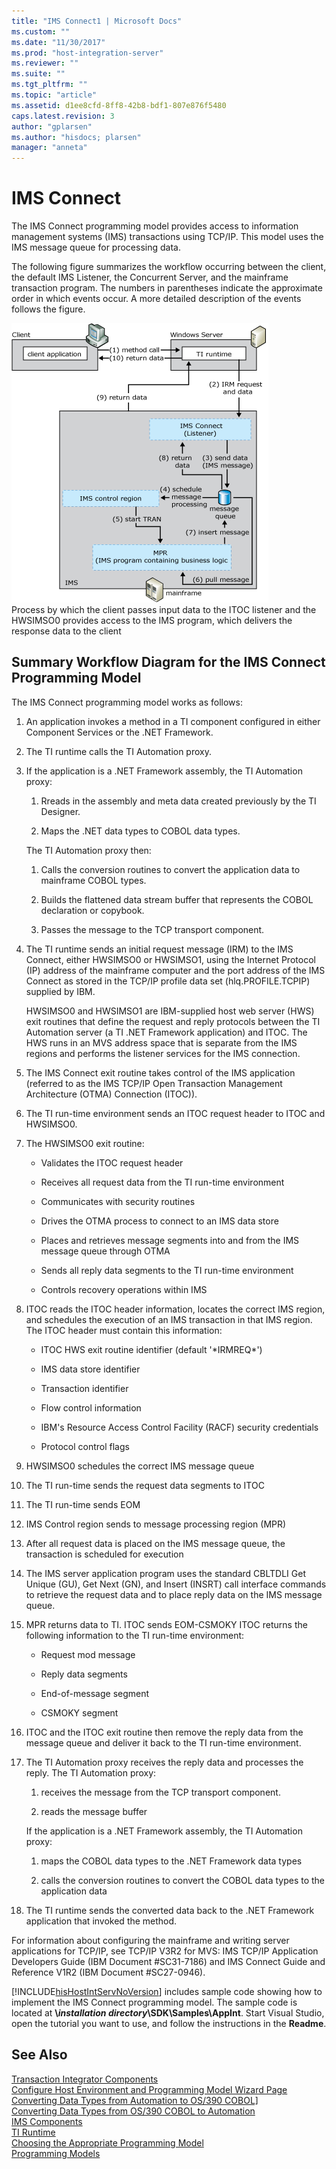```yaml
---
title: "IMS Connect1 | Microsoft Docs"
ms.custom: ""
ms.date: "11/30/2017"
ms.prod: "host-integration-server"
ms.reviewer: ""
ms.suite: ""
ms.tgt_pltfrm: ""
ms.topic: "article"
ms.assetid: d1ee8cfd-8ff8-42b8-bdf1-807e876f5480
caps.latest.revision: 3
author: "gplarsen"
ms.author: "hisdocs; plarsen"
manager: "anneta"
---
```

# IMS Connect
The IMS Connect programming model provides access to information management systems (IMS) transactions using TCP/IP. This model uses the IMS message queue for processing data.  
  
 The following figure summarizes the workflow occurring between the client, the default IMS Listener, the Concurrent Server, and the mainframe transaction program. The numbers in parentheses indicate the approximate order in which events occur. A more detailed description of the events follows the figure.  
  
 ![](../core/media/his-ti09.gif "his_ti09")  
Process by which the client passes input data to the ITOC listener and the HWSIMSO0 provides access to the IMS program, which delivers the response data to the client  
  
## Summary Workflow Diagram for the IMS Connect Programming Model  
 The IMS Connect programming model works as follows:  
  
1.  An application invokes a method in a TI component configured in either Component Services or the .NET Framework.  
  
2.  The TI runtime calls the TI Automation proxy.  
  
3.  If the application is a .NET Framework assembly, the TI Automation proxy:  
  
    1.  Rreads in the assembly and meta data created previously by the TI Designer.  
  
    2.  Maps the .NET data types to COBOL data types.  
  
     The TI Automation proxy then:  
  
    1.  Calls the conversion routines to convert the application data to mainframe COBOL types.  
  
    2.  Builds the flattened data stream buffer that represents the COBOL declaration or copybook.  
  
    3.  Passes the message to the TCP transport component.  
  
4.  The TI runtime sends an initial request message (IRM) to the IMS Connect, either HWSIMSO0 or HWSIMSO1, using the Internet Protocol (IP) address of the mainframe computer and the port address of the IMS Connect as stored in the TCP/IP profile data set (hlq.PROFILE.TCPIP) supplied by IBM.  
  
     HWSIMSO0 and HWSIMSO1 are IBM-supplied host web server (HWS) exit routines that define the request and reply protocols between the TI Automation server (a TI .NET Framework application) and ITOC. The HWS runs in an MVS address space that is separate from the IMS regions and performs the listener services for the IMS connection.  
  
5.  The IMS Connect exit routine takes control of the IMS application (referred to as the IMS TCP/IP Open Transaction Management Architecture (OTMA) Connection (ITOC)).  
  
6.  The TI run-time environment sends an ITOC request header to ITOC and HWSIMSO0.  
  
7.  The HWSIMSO0 exit routine:  
  
    -   Validates the ITOC request header  
  
    -   Receives all request data from the TI run-time environment  
  
    -   Communicates with security routines  
  
    -   Drives the OTMA process to connect to an IMS data store  
  
    -   Places and retrieves message segments into and from the IMS message queue through OTMA  
  
    -   Sends all reply data segments to the TI run-time environment  
  
    -   Controls recovery operations within IMS  
  
8.  ITOC reads the ITOC header information, locates the correct IMS region, and schedules the execution of an IMS transaction in that IMS region. The ITOC header must contain this information:  
  
    -   ITOC HWS exit routine identifier (default '*IRMREQ\*')  
  
    -   IMS data store identifier  
  
    -   Transaction identifier  
  
    -   Flow control information  
  
    -   IBM's Resource Access Control Facility (RACF) security credentials  
  
    -   Protocol control flags  
  
9. HWSIMSO0 schedules the correct IMS message queue  
  
10. The TI run-time sends the request data segments to ITOC  
  
11. The TI run-time sends EOM  
  
12. IMS Control region sends to message processing region (MPR)  
  
13. After all request data is placed on the IMS message queue, the transaction is scheduled for execution  
  
14. The IMS server application program uses the standard CBLTDLI Get Unique (GU), Get Next (GN), and Insert (INSRT) call interface commands to retrieve the request data and to place reply data on the IMS message queue.  
  
15. MPR returns data to TI. ITOC sends EOM-CSMOKY ITOC returns the following information to the TI run-time environment:  
  
    -   Request mod message  
  
    -   Reply data segments  
  
    -   End-of-message segment  
  
    -   CSMOKY segment  
  
16. ITOC and the ITOC exit routine then remove the reply data from the message queue and deliver it back to the TI run-time environment.  
  
17. The TI Automation proxy receives the reply data and processes the reply. The TI Automation proxy:  
  
    1.  receives the message from the TCP transport component.  
  
    2.  reads the message buffer  
  
     If the application is a .NET Framework assembly, the TI Automation proxy:  
  
    1.  maps the COBOL data types to the .NET Framework data types  
  
    2.  calls the conversion routines to convert the COBOL data types to the application data  
  
18. The TI runtime sends the converted data back to the .NET Framework application that invoked the method.  
  
 For information about configuring the mainframe and writing server applications for TCP/IP, see TCP/IP V3R2 for MVS: IMS TCP/IP Application Developers Guide (IBM Document #SC31-7186) and IMS Connect Guide and Reference V1R2 (IBM Document #SC27-0946).  
  
 [!INCLUDE[hisHostIntServNoVersion](../includes/hishostintservnoversion-md.md)] includes sample code showing how to implement the IMS Connect programming model. The sample code is located at **\\***installation directory***\SDK\Samples\AppInt**. Start Visual Studio, open the tutorial you want to use, and follow the instructions in the **Readme**.  
  
## See Also  
 [Transaction Integrator Components](../core/transaction-integrator-components1.md)   
 [Configure Host Environment and Programming Model Wizard Page](./configure-host-environment-and-programming-model-wizard-page2.md)   
 [Converting Data Types from Automation to OS/390 COBOL\]](./converting-data-types-from-automation-to-os-390-cobol]2.md)   
 [Converting Data Types from OS/390 COBOL to Automation](./converting-data-types-from-os-390-cobol-to-automation2.md)   
 [IMS Components](../core/ims-components2.md)   
 [TI Runtime](../core/ti-runtime2.md)   
 [Choosing the Appropriate Programming Model](../core/choosing-the-appropriate-programming-model1.md)   
 [Programming Models](../core/programming-models2.md)